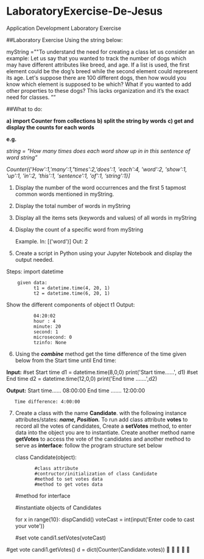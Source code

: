 # LaboratoryExercise-De-Jesus
Application Development Laboratory Exercise


##Laboratory Exercise
Using the string below:

myString =""To understand the need for creating a class let us consider an example: Let us
say that you wanted to track the number of dogs which may have different attributes like
breed, and age. If a list is used, the first element could be the dog’s breed while the second
element could represent its age. Let's suppose there are 100 different dogs, then how would
you know which element is supposed to be which? What if you wanted to add other 
properties to these dogs? This lacks organization and it’s the exact need for classes. ””

##What to do:

**a) import Counter from collections**
**b) split the string by words**
**c) get and display the counts for each words**

**e.g.**

*string = "How many times does each word show up in in this sentence of word string”*

*Counter({'How':1,'many':1,"times':2,'does':1, 'each':4, 'word':2, 'show':1, 'up':1, 'in':2, 'this':1, 
'sentence’:1, 'of':1, ‘string':1}]*

1) Display the number of the word occurrences and the first 5 tapmost common words mentioned
in myString.
2) Display the total number of words in myString
3) Display all the items sets (keywords and values) of all words in myString
4) Display the count of a specific word from myString

     Example. In: [('word')]
              Out: 2

5) Create a script in Python using your Jupyter Notebook and display the output needed.

Steps: import datetime

        given data:
              t1 = datetime.time(4, 20, 1)
              t2 = datetime.time(6, 20, 1)

Show the different components of object t1
        Output:
        
              04:20:02
              hour : 4
              minute: 20
              second: 1
              microsecond: 0
              tzinfo: None

6) Using the ***combine*** method get the time difference of the time given below from the
Start time until End time:

 

**Input:**
       #set Start time
            d1 = datetime.time(8,0,0)
            print('Start time......', d1)
       #set End time
            d2 = datetime.time(12,0,0)
            print('End time .......',d2)

**Output:**
       Start time...... 08:00:00
       End time ....... 12:00:00
       
       Time difference: 4:00:00

7) Create a class with the name **Candidate**. with the following instance attributes/states:
***name, Position.*** To run add class attribute **votes** to record all the votes of candidates,
Create a **setVotes** method, to enter data into the object you are to instantiate. Create
another method name **getVotes** to access the vote of the candidates and another
method to serve as **interface**: follow the program structure set below

    class Candidate(object):

              #class attribute
              #contructor/initialization of class Candidate
              #method to set votes data
              #method to get votes data
              
   #method for interface
              
   #instantiate objects of Candidates
              
   for x in range(10}:
        dispCandid()
        voteCast = int(input('Enter code to cast your vote'))

   #set vote
   candi1.setVotes(voteCast)

#get vote
candi1.getVotes()
d = dict(Counter(Candidate.votes))





